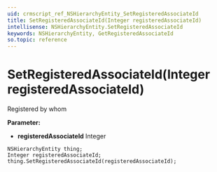 ```yaml
---
uid: crmscript_ref_NSHierarchyEntity_SetRegisteredAssociateId
title: SetRegisteredAssociateId(Integer registeredAssociateId)
intellisense: NSHierarchyEntity.SetRegisteredAssociateId
keywords: NSHierarchyEntity, GetRegisteredAssociateId
so.topic: reference
---
```


# SetRegisteredAssociateId(Integer registeredAssociateId)

Registered by whom

**Parameter:** 
* **registeredAssociateId** Integer

```crmscript
NSHierarchyEntity thing;
Integer registeredAssociateId;
thing.SetRegisteredAssociateId(registeredAssociateId);
```

